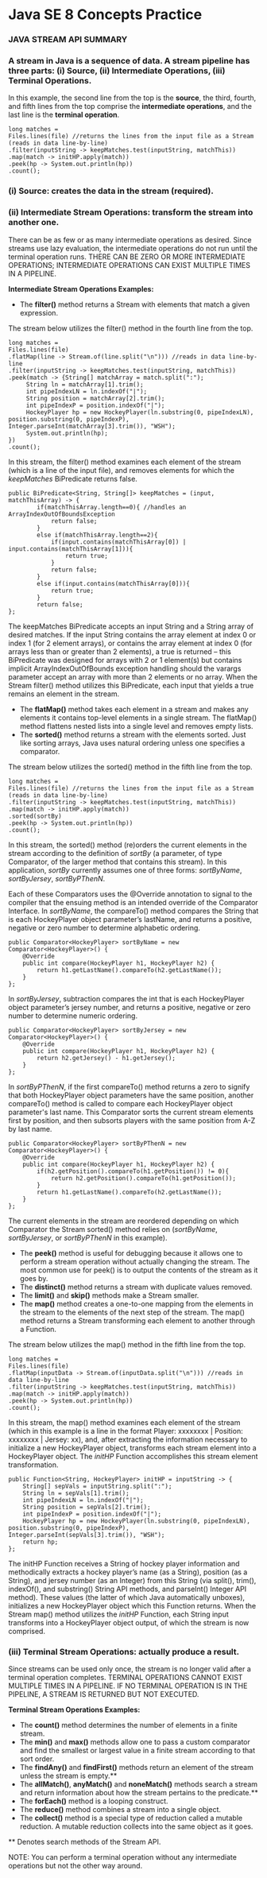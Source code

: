 # Java SE 8 Concepts Practice

### JAVA STREAM API SUMMARY
### A stream in Java is a sequence of data.  A stream pipeline has three parts: (i) Source, (ii) Intermediate Operations, (iii) Terminal Operations.

In this example, the second line from the top is the **source**, the third, fourth, and fifth lines from the top comprise the **intermediate operations**, and the last line is the **terminal operation**.
```
long matches = 
Files.lines(file) //returns the lines from the input file as a Stream (reads in data line-by-line)
.filter(inputString -> keepMatches.test(inputString, matchThis))
.map(match -> initHP.apply(match))
.peek(hp -> System.out.println(hp))
.count();
```
### (i) Source: creates the data in the stream (required).

### (ii) Intermediate Stream Operations: transform the stream into another one.  
There can be as few or as many intermediate operations as desired.  Since streams use lazy evaluation, the intermediate operations do not run until the terminal operation runs.  THERE CAN BE ZERO OR MORE INTERMEDIATE OPERATIONS; INTERMEDIATE OPERATIONS CAN EXIST MULTIPLE TIMES IN A PIPELINE.

**Intermediate Stream Operations Examples:**
- The **filter()** method returns a Stream with elements that match a given expression. 

The stream below utilizes the filter() method in the fourth line from the top.
```
long matches = 
Files.lines(file)
.flatMap(line -> Stream.of(line.split("\n"))) //reads in data line-by-line
.filter(inputString -> keepMatches.test(inputString, matchThis))
.peek(match -> {String[] matchArray = match.split(":");
	 String ln = matchArray[1].trim();
	 int pipeIndexLN = ln.indexOf("|");
	 String position = matchArray[2].trim();
	 int pipeIndexP = position.indexOf("|");
	 HockeyPlayer hp = new HockeyPlayer(ln.substring(0, pipeIndexLN), position.substring(0, pipeIndexP), Integer.parseInt(matchArray[3].trim()), "WSH");
	 System.out.println(hp);
})
.count();
```

In this stream, the filter() method examines each element of the stream (which is a line of the input file), and removes elements for which the *keepMatches* BiPredicate returns false.
```
public BiPredicate<String, String[]> keepMatches = (input, matchThisArray) -> {
		if(matchThisArray.length==0){ //handles an ArrayIndexOutOfBoundsException
			return false;	
		}
		else if(matchThisArray.length==2){
			if(input.contains(matchThisArray[0]) | input.contains(matchThisArray[1])){
				return true;	
			}
			return false;	
		}
		else if(input.contains(matchThisArray[0])){
			return true;			
		}
		return false;
};
  ```
The keepMatches BiPredicate accepts an input String and a String array of desired matches.  If the input String contains the array element at index 0 or index 1 (for 2 element arrays), or contains the array element at index 0 (for arrays less than or greater than 2 elements), a true is returned – this BiPredicate was designed for arrays with 2 or 1 element(s) but contains implicit ArrayIndexOutOfBounds exception handling should the varargs parameter accept an array with more than 2 elements or no array.  When the Stream filter() method utilizes this BiPredicate, each input that yields a true remains an element in the stream.



- The **flatMap()** method takes each element in a stream and makes any elements it contains top-level elements in a single stream.  The flatMap() method flattens nested lists into a single level and removes empty lists.
- The **sorted()** method returns a stream with the elements sorted.  Just like sorting arrays, Java uses natural ordering unless one specifies a comparator.  

The stream below utilizes the sorted() method in the fifth line from the top.
```
long matches = 
Files.lines(file) //returns the lines from the input file as a Stream (reads in data line-by-line)
.filter(inputString -> keepMatches.test(inputString, matchThis))
.map(match -> initHP.apply(match))
.sorted(sortBy)
.peek(hp -> System.out.println(hp))
.count();
```
In this stream, the sorted() method (re)orders the current elements in the stream according to the definition of *sortBy* (a parameter, of type Comparator<HockeyPlayer>, of the larger method that contains this stream).  In this application, *sortBy* currently assumes one of three forms: *sortByName*, *sortByJersey*, *sortByPThenN*.

Each of these Comparators uses the @Override annotation to signal to the compiler that the ensuing method is an intended override of the Comparator Interface.  In *sortByName*, the compareTo() method compares the String that is each HockeyPlayer object parameter’s lastName, and returns a positive, negative or zero number to determine alphabetic ordering.
```
public Comparator<HockeyPlayer> sortByName = new Comparator<HockeyPlayer>() {
	@Override
	public int compare(HockeyPlayer h1, HockeyPlayer h2) {
		return h1.getLastName().compareTo(h2.getLastName());
	}
};
```
In *sortByJersey*, subtraction compares the int that is each HockeyPlayer object parameter’s jersey number, and returns a positive, negative or zero number to determine numeric ordering.
```
public Comparator<HockeyPlayer> sortByJersey = new Comparator<HockeyPlayer>() {
	@Override
	public int compare(HockeyPlayer h1, HockeyPlayer h2) {
		return h2.getJersey() - h1.getJersey();	
	}
};
```
In *sortByPThenN*, if the first compareTo() method returns a zero to signify that both HockeyPlayer object parameters have the same position, another compareTo() method is called to compare each HockeyPlayer object parameter's last name.  This Comparator sorts the current stream elements first by position, and then subsorts players with the same position from A-Z by last name.  
```
public Comparator<HockeyPlayer> sortByPThenN = new Comparator<HockeyPlayer>() {
	@Override
	public int compare(HockeyPlayer h1, HockeyPlayer h2) {
		if(h2.getPosition().compareTo(h1.getPosition()) != 0){
			return h2.getPosition().compareTo(h1.getPosition());	
		}
		return h1.getLastName().compareTo(h2.getLastName());		
	}
};
```
The current elements in the stream are reordered depending on which Comparator<HockeyPlayer> the Stream sorted() method relies on (*sortByName*, *sortByJersey*, or *sortByPThenN* in this example).

- The **peek()** method is useful for debugging because it allows one to perform a stream operation without actually changing the stream.  The most common use for peek() is to output the contents of the stream as it goes by.  
- The **distinct()** method returns a stream with duplicate values removed. 
- The **limit()** and **skip()** methods make a Stream smaller. 
- The **map()** method creates a one-to-one mapping from the elements in the stream to the elements of the next step of the stream.  The map() method returns a Stream transforming each element to another through a Function. 

The stream below utilizes the map() method in the fifth line from the top.
```
long matches = 
Files.lines(file)
.flatMap(inputData -> Stream.of(inputData.split("\n"))) //reads in data line-by-line
.filter(inputString -> keepMatches.test(inputString, matchThis))
.map(match -> initHP.apply(match))
.peek(hp -> System.out.println(hp))
.count();
```
In this stream, the map() method examines each element of the stream (which in this example is a line in the format Player: xxxxxxxx | Position: xxxxxxxx | Jersey: xx), and, after extracting the information necessary to initialize a new HockeyPlayer object, transforms each stream element into a HockeyPlayer object.  The *initHP* Function accomplishes this stream element transformation.
```
public Function<String, HockeyPlayer> initHP = inputString -> {
	String[] sepVals = inputString.split(":");
	String ln = sepVals[1].trim();
	int pipeIndexLN = ln.indexOf("|");
	String position = sepVals[2].trim();
	int pipeIndexP = position.indexOf("|");
	HockeyPlayer hp = new HockeyPlayer(ln.substring(0, pipeIndexLN), position.substring(0, pipeIndexP), Integer.parseInt(sepVals[3].trim()), "WSH");
	return hp;
};
```
The initHP Function receives a String of hockey player information and methodically extracts a hockey player’s name (as a String), position (as a String), and jersey number (as an Integer) from this String (via split(), trim(), indexOf(), and substring() String API methods, and parseInt() Integer API method).  These values (the latter of which Java automatically unboxes), initializes a new HockeyPlayer object which this Function returns.  When the Stream map() method utilizes the *initHP* Function, each String input transforms into a HockeyPlayer object output, of which the stream is now comprised.


### (iii) Terminal Stream Operations: actually produce a result.  
Since streams can be used only once, the stream is no longer valid after a terminal operation completes.  TERMINAL OPERATIONS CANNOT EXIST MULTIPLE TIMES IN A PIPELINE.  IF NO TERMINAL OPERATION IS IN THE PIPELINE, A STREAM IS RETURNED BUT NOT EXECUTED.

**Terminal Stream Operations Examples:**
- The **count()** method determines the number of elements in a finite stream. 
- The **min()** and **max()** methods allow one to pass a custom comparator and find the smallest or largest value in a finite stream according to that sort order.
- The **findAny()** and **findFirst()** methods return an element of the stream unless the stream is empty.**
- The **allMatch()**, **anyMatch()** and **noneMatch()** methods search a stream and return information about how the stream pertains to the predicate.**
- The **forEach()** method is a looping construct.
- The **reduce()** method combines a stream into a single object.
- The **collect()** method is a special type of reduction called a mutable reduction.  A mutable reduction collects into the same object as it goes.

** Denotes search methods of the Stream API.

NOTE: You can perform a terminal operation without any intermediate operations but not the other way around.
